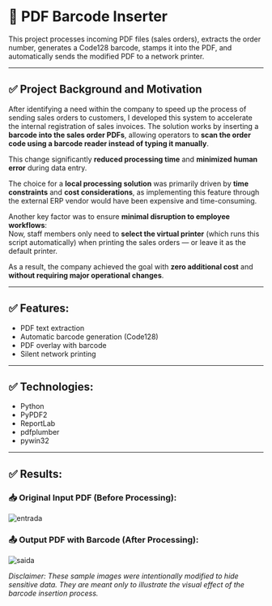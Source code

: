 # 📄 PDF Barcode Inserter

This project processes incoming PDF files (sales orders), extracts the order number, generates a Code128 barcode, stamps it into the PDF, and automatically sends the modified PDF to a network printer.

---

## ✅ Project Background and Motivation

After identifying a need within the company to speed up the process of sending sales orders to customers, I developed this system to accelerate the internal registration of sales invoices. The solution works by inserting a **barcode into the sales order PDFs**, allowing operators to **scan the order code using a barcode reader instead of typing it manually**.

This change significantly **reduced processing time** and **minimized human error** during data entry.

The choice for a **local processing solution** was primarily driven by **time constraints** and **cost considerations**, as implementing this feature through the external ERP vendor would have been expensive and time-consuming.

Another key factor was to ensure **minimal disruption to employee workflows**:  
Now, staff members only need to **select the virtual printer** (which runs this script automatically) when printing the sales orders — or leave it as the default printer.

As a result, the company achieved the goal with **zero additional cost** and **without requiring major operational changes**.

---

## ✅ Features:
- PDF text extraction
- Automatic barcode generation (Code128)
- PDF overlay with barcode
- Silent network printing

---

## ✅ Technologies:
- Python
- PyPDF2
- ReportLab
- pdfplumber
- pywin32

---

## ✅ Results:
### 📥 Original Input PDF (Before Processing):
![entrada](https://github.com/user-attachments/assets/1191ebd9-a4de-4281-acb8-c28a4bd30b25)


### 📤 Output PDF with Barcode (After Processing):
![saida](https://github.com/user-attachments/assets/64f5f977-63ec-4b1e-9c5d-f8c35aee6625)

_Disclaimer:
These sample images were intentionally modified to hide sensitive data.
They are meant only to illustrate the visual effect of the barcode insertion process._
